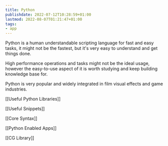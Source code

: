 ```yaml
---
title: Python
publishdate: 2022-07-12T10:28:59+01:00
lastmod: 2022-08-07T01:21:47+01:00
tags: 
- app
---
```










Python is a human understandable scripting language for fast and easy tasks, it might not be the fastest, but it's very easy to understand and get things done.



High performance operations and tasks might not be the ideal usage, however the easy-to-use aspect of it is worth studying and keep building knowledge base for.



Python is very popular and widely integrated in film visual effects and game industries.



[[Useful Python Libraries]]



[[Useful Snippets]]



[[Core Syntax]]



[[Python Enabled Apps]]



[[CG Library]]



